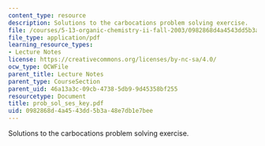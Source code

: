 ```yaml
---
content_type: resource
description: Solutions to the carbocations problem solving exercise.
file: /courses/5-13-organic-chemistry-ii-fall-2003/0982868d4a4543dd5b3a48e7db1e7bee_prob_sol_ses_key.pdf
file_type: application/pdf
learning_resource_types:
- Lecture Notes
license: https://creativecommons.org/licenses/by-nc-sa/4.0/
ocw_type: OCWFile
parent_title: Lecture Notes
parent_type: CourseSection
parent_uid: 46a13a3c-09cb-4738-5db9-9d45358bf255
resourcetype: Document
title: prob_sol_ses_key.pdf
uid: 0982868d-4a45-43dd-5b3a-48e7db1e7bee
---
```

Solutions to the carbocations problem solving exercise.